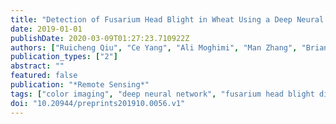 ```yaml
---
title: "Detection of Fusarium Head Blight in Wheat Using a Deep Neural Network and Color Imaging"
date: 2019-01-01
publishDate: 2020-03-09T01:27:23.710922Z
authors: ["Ruicheng Qiu", "Ce Yang", "Ali Moghimi", "Man Zhang", "Brian Steffenson"]
publication_types: ["2"]
abstract: ""
featured: false
publication: "*Remote Sensing*"
tags: ["color imaging", "deep neural network", "fusarium head blight disease"]
doi: "10.20944/preprints201910.0056.v1"
--- 
```


